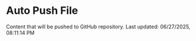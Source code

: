 # Auto Push File

Content that will be pushed to GitHub repository.
Last updated: 06/27/2025, 08:11:14 PM